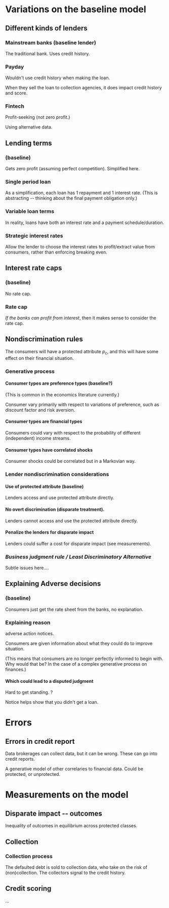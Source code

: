 # Variations on the baseline model

## Different kinds of lenders

### Mainstream banks (baseline lender)

The traditional bank. Uses credit history.

### Payday

Wouldn't use credit history when making the loan.

When they sell the loan to collection agencies, it does impact credit history and score.

### Fintech

Profit-seeking (not zero profit.)

Using alternative data.


## Lending terms

### (baseline)

Gets zero profit (assuming perfect competition).
Simplified here.

### Single period loan

As a simplification, each loan has 1 repayment and 1 interest rate.
(This is abstracting -- thinking about the final payment obligation only.)

### Variable loan terms

In reality, loans have both an interest rate and a payment schedule/duration.

### Strategic interest rates

Allow the lender to choose the interest rates to profit/extract value from consumers, rather than enforcing breaking even.

## Interest rate caps

### (baseline)

No rate cap.

### Rate cap

*If the banks can profit from interest*, then it makes sense to consider the rate cap.

## Nondiscrimination rules

The consumers will have a protected attribute $p_c$, and this will have some effect on their financial situation.

### Generative process

#### Consumer types are preference types (baseline?)

(This is common in the economics literature currently.)

Consumer vary primarily with respect to variations of preference, such as discount factor and risk aversion.

#### Consumer types are financial types

Consumers could vary with respect to the probability of different (independent) income streams.

#### Consumer types have correlated shocks

Consumer shocks could be correlated but in a Markovian way.

### Lender nondiscrimination considerations

#### Use of protected attribute (baseline)

Lenders access and use protected attribute directly.

#### No overt discrimination (disparate treatment).

Lenders cannot access and use the protected attribute directly.

#### Penalize the lenders for disparate impact

Lenders could suffer a cost for disparate impact (see measurements).

### *Business judgment rule / Least Discriminatory Alternative*

Subtle issues here....


## Explaining Adverse decisions

### (baseline)

Consumers just get the rate sheet from the banks, no explanation.

### Explaining reason

adverse action notices.

Consumers are given information about what they could do to improve situation.

(This means that consumers are no longer perfectly informed to begin with. Why would that be? In the case of a complex generative process on finances.)


#### Which could lead to a disputed judgment

Hard to get standing. ?

Notice helps show that you didn't get a loan.

# Errors

## Errors in credit report

Data brokerages can collect data, but it can be wrong.
These can go into credit reports.

A generative model of other correlaries to financial data.
Could be protected, or unprotected.




# Measurements on the model


## Disparate impact -- outcomes

Inequality of outcomes in equilibrium across protected classes.




## Collection

### Collection process

The defaulted debt is sold to collection data, who take on the risk of (non)collection.
The collectors signal to the credit history.


## Credit scoring

...